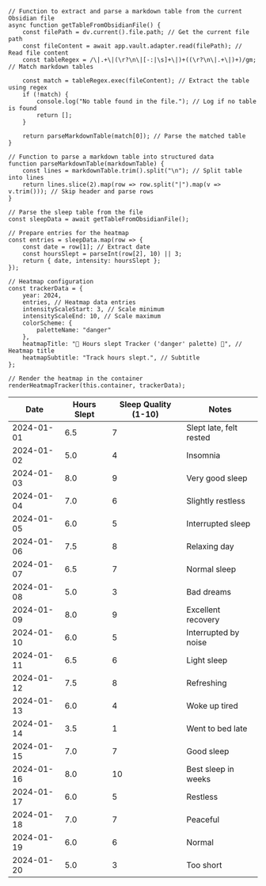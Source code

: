 ```dataviewjs
// Function to extract and parse a markdown table from the current Obsidian file
async function getTableFromObsidianFile() {
    const filePath = dv.current().file.path; // Get the current file path
    const fileContent = await app.vault.adapter.read(filePath); // Read file content
    const tableRegex = /\|.+\|(\r?\n\|[-:|\s]+\|)+((\r?\n\|.+\|)+)/gm; // Match markdown tables

    const match = tableRegex.exec(fileContent); // Extract the table using regex
    if (!match) {
        console.log("No table found in the file."); // Log if no table is found
        return [];
    }

    return parseMarkdownTable(match[0]); // Parse the matched table
}

// Function to parse a markdown table into structured data
function parseMarkdownTable(markdownTable) {
    const lines = markdownTable.trim().split("\n"); // Split table into lines
    return lines.slice(2).map(row => row.split("|").map(v => v.trim())); // Skip header and parse rows
}

// Parse the sleep table from the file
const sleepData = await getTableFromObsidianFile();

// Prepare entries for the heatmap
const entries = sleepData.map(row => {
    const date = row[1]; // Extract date
    const hoursSlept = parseInt(row[2], 10) || 3;
    return { date, intensity: hoursSlept };
});

// Heatmap configuration
const trackerData = {
    year: 2024,
    entries, // Heatmap data entries
    intensityScaleStart: 3, // Scale minimum
    intensityScaleEnd: 10, // Scale maximum
    colorScheme: {
        paletteName: "danger"
    },
    heatmapTitle: "🌙 Hours slept Tracker ('danger' palette) 🌙", // Heatmap title
    heatmapSubtitle: "Track hours slept.", // Subtitle
};

// Render the heatmap in the container
renderHeatmapTracker(this.container, trackerData);
```

| Date       | Hours Slept | Sleep Quality (1-10) | Notes                   |
| ---------- | ----------- | -------------------- | ----------------------- |
| 2024-01-01 | 6.5         | 7                    | Slept late, felt rested |
| 2024-01-02 | 5.0         | 4                    | Insomnia                |
| 2024-01-03 | 8.0         | 9                    | Very good sleep         |
| 2024-01-04 | 7.0         | 6                    | Slightly restless       |
| 2024-01-05 | 6.0         | 5                    | Interrupted sleep       |
| 2024-01-06 | 7.5         | 8                    | Relaxing day            |
| 2024-01-07 | 6.5         | 7                    | Normal sleep            |
| 2024-01-08 | 5.0         | 3                    | Bad dreams              |
| 2024-01-09 | 8.0         | 9                    | Excellent recovery      |
| 2024-01-10 | 6.0         | 5                    | Interrupted by noise    |
| 2024-01-11 | 6.5         | 6                    | Light sleep             |
| 2024-01-12 | 7.5         | 8                    | Refreshing              |
| 2024-01-13 | 6.0         | 4                    | Woke up tired           |
| 2024-01-14 | 3.5         | 1                    | Went to bed late        |
| 2024-01-15 | 7.0         | 7                    | Good sleep              |
| 2024-01-16 | 8.0         | 10                   | Best sleep in weeks     |
| 2024-01-17 | 6.0         | 5                    | Restless                |
| 2024-01-18 | 7.0         | 7                    | Peaceful                |
| 2024-01-19 | 6.0         | 6                    | Normal                  |
| 2024-01-20 | 5.0         | 3                    | Too short               |
